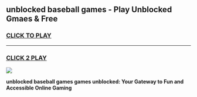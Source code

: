 
## unblocked baseball games - Play Unblocked Gmaes & Free
<h3>
<a href="https://news.freeplayer.one?title=unblocked_baseball_games&ref=16F">CLICK TO PLAY</a></h3>
<hr>

<h3>
<a href="https://news.freeplayer.one?title=unblocked_baseball_games&ref=16F">CLICK 2 PLAY</a>
  
</h3>

<a href="https://news.freeplayer.one?title=unblocked_baseball_games&ref=16F/"><img src="https://clearcache.store/games.png"></a>


**unblocked baseball games games unblocked: Your Gateway to Fun and Accessible Online Gaming**
